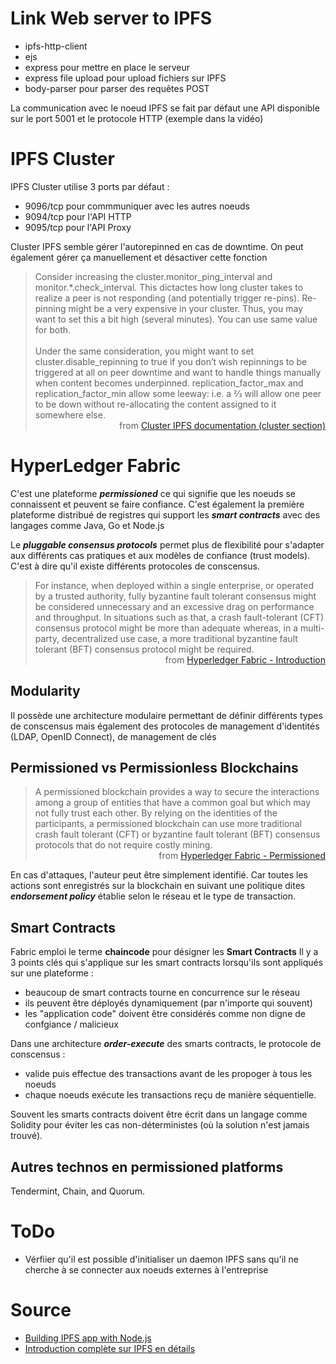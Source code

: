 # Link Web server to IPFS
- ipfs-http-client
- ejs
- express pour mettre en place le serveur
- express file upload pour upload
fichiers sur IPFS
- body-parser pour parser des requêtes POST

La communication avec le noeud IPFS se fait par défaut une API disponible sur le port 5001 et le protocole HTTP (exemple dans la vidéo)

# IPFS Cluster
IPFS Cluster utilise 3 ports par défaut :
- 9096/tcp pour commmuniquer avec les autres noeuds
- 9094/tcp pour l'API HTTP
- 9095/tcp pour l'API Proxy

Cluster IPFS semble gérer l'autorepinned en cas de downtime. On peut également gérer ça manuellement et désactiver cette fonction

<blockquote cite="https://cluster.ipfs.io/documentation/deployment/setup/">
Consider increasing the cluster.monitor_ping_interval and monitor.*.check_interval. This dictactes how long cluster takes to realize a peer is not responding (and potentially trigger re-pins). Re-pinning might be a very expensive in your cluster. Thus, you may want to set this a bit high (several minutes). You can use same value for both.<br><br>
Under the same consideration, you might want to set cluster.disable_repinning to true if you don’t wish repinnings to be triggered at all on peer downtime and want to handle things manually when content becomes underpinned. replication_factor_max and replication_factor_min allow some leeway: i.e. a 2⁄3 will allow one peer to be down without re-allocating the content assigned to it somewhere else.
<footer>
<div style="text-align: right">
from <a href="https://cluster.ipfs.io/documentation/deployment/setup/">Cluster IPFS documentation (cluster section)</a>
</div>
</footer>
</blockquote>

# HyperLedger Fabric

C'est une plateforme ___permissioned___ ce qui signifie que les noeuds se connaissent et peuvent se faire confiance.
C'est également la première plateforme distribué de registres qui support les ___smart contracts___ avec des langages comme Java, Go et Node.js

Le ___pluggable consensus protocols___ permet plus de flexibilité pour s'adapter aux différents cas pratiques et aux modèles de confiance (trust models). C'est à dire qu'il existe différents protocoles de conscensus.

<blockquote cite="https://hyperledger-fabric.readthedocs.io/en/release-2.2/whatis.html">
For instance, when deployed within a single enterprise, or operated by a trusted authority, fully byzantine fault tolerant consensus might be considered unnecessary and an excessive drag on performance and throughput. In situations such as that, a crash fault-tolerant (CFT) consensus protocol might be more than adequate whereas, in a multi-party, decentralized use case, a more traditional byzantine fault tolerant (BFT) consensus protocol might be required.
<footer>
<div style="text-align: right">
from <a href="https://hyperledger-fabric.readthedocs.io/en/release-2.2/whatis.html">Hyperledger Fabric - Introduction</a>
</div>
</footer>
</blockquote>

## Modularity
Il possède une architecture modulaire permettant de définir différents types de conscensus mais également des protocoles de management d'identités (LDAP, OpenID Connect), de management de clés

## Permissioned vs Permissionless Blockchains

<blockquote cite="https://hyperledger-fabric.readthedocs.io/en/release-2.2/whatis.html">
A permissioned blockchain provides a way to secure the interactions among a group of entities that have a common goal but which may not fully trust each other. By relying on the identities of the participants, a permissioned blockchain can use more traditional crash fault tolerant (CFT) or byzantine fault tolerant (BFT) consensus protocols that do not require costly mining.
<footer>
<div style="text-align: right">
from <a href="https://hyperledger-fabric.readthedocs.io/en/release-2.2/whatis.html">Hyperledger Fabric - Permissioned</a>
</div>
</footer>
</blockquote>

En cas d'attaques, l'auteur peut être simplement identifié. Car toutes les actions sont enregistrés sur la blockchain en suivant une politique dites ___endorsement policy___ établie selon le réseau et le type de transaction.

## Smart Contracts
Fabric emploi le terme **chaincode** pour désigner les **Smart Contracts**
Il y a 3 points clés qui s'applique sur les smart contracts lorsqu'ils sont appliqués sur une plateforme :
- beaucoup de smart contracts tourne en concurrence sur le réseau
- ils peuvent être déployés dynamiquement (par n'importe qui souvent)
- les "application code" doivent être considérés comme non digne de confgiance / malicieux

Dans une architecture ___order-execute___ des smarts contracts, le protocole de conscensus :
- valide puis effectue des transactions avant de les propoger à tous les noeuds
- chaque noeuds exécute les transactions reçu de manière séquentielle.

Souvent les smarts contracts doivent être écrit dans un langage comme Solidity pour éviter les cas non-déterministes (où la solution n'est jamais trouvé).

## Autres technos en permissioned platforms
Tendermint, Chain, and Quorum.
# ToDo
- Vérfiier qu'il est possible d'initialiser un daemon IPFS sans qu'il ne cherche à se connecter aux noeuds externes à l'entreprise


# Source
- [Building IPFS app with Node.js](https://www.youtube.com/watch?v=RMlo9_wfKYU)
- [Introduction complète sur IPFS en détails](https://www.youtube.com/watch?v=GJ2980DWdyc)